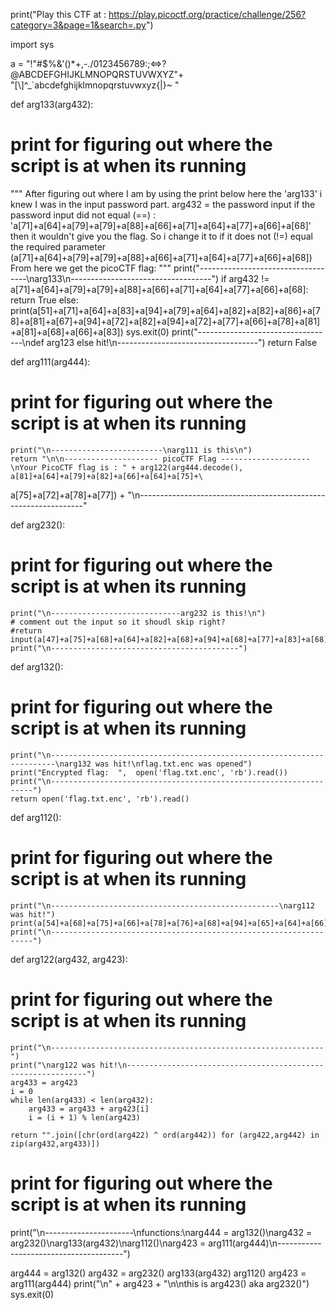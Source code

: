 
print("Play this CTF at : https://play.picoctf.org/practice/challenge/256?category=3&page=1&search=.py")

import sys

a = "!\"#$%&'()*+,-./0123456789:;<=>?@ABCDEFGHIJKLMNOPQRSTUVWXYZ"+ \
            "[\\]^_`abcdefghijklmnopqrstuvwxyz{|}~ "


def arg133(arg432):
  # print for figuring out where the script is at when its running
  
  """
  After figuring out where I am by using the print below here the 'arg133' i knew I was in the input password part.
  arg432 = the password input
  if the password input did not equal (==) : 'a[71]+a[64]+a[79]+a[79]+a[88]+a[66]+a[71]+a[64]+a[77]+a[66]+a[68]' then it wouldn't give you the flag.
  So i change it to if it does not (!=) equal the required parameter (a[71]+a[64]+a[79]+a[79]+a[88]+a[66]+a[71]+a[64]+a[77]+a[66]+a[68])
  From here we get the picoCTF flag: 
  """
  print("-----------------------------------\narg133\n-----------------------------------")
  if arg432 != a[71]+a[64]+a[79]+a[79]+a[88]+a[66]+a[71]+a[64]+a[77]+a[66]+a[68]:
      return True
  else:
      print(a[51]+a[71]+a[64]+a[83]+a[94]+a[79]+a[64]+a[82]+a[82]+a[86]+a[78]+a[81]+a[67]+a[94]+a[72]+a[82]+a[94]+a[72]+a[77]+a[66]+a[78]+a[81]+a[81]+a[68]+a[66]+a[83])
      sys.exit(0)
      print("----------------------------------\ndef arg123 else hit!\n-----------------------------------")
      return False


def arg111(arg444):
  # print for figuring out where the script is at when its running
    print("\n-------------------------\narg111 is this\n")
    return "\n\n--------------------- picoCTF Flag --------------------\nYour PicoCTF flag is : " + arg122(arg444.decode(), a[81]+a[64]+a[79]+a[82]+a[66]+a[64]+a[75]+\
a[75]+a[72]+a[78]+a[77]) + "\n----------------------------------------------------------------"

def arg232():
  # print for figuring out where the script is at when its running
    print("\n-----------------------------arg232 is this!\n")
    # comment out the input so it shoudl skip right?
    #return input(a[47]+a[75]+a[68]+a[64]+a[82]+a[68]+a[94]+a[68]+a[77]+a[83]+a[68]+a[81]+a[94]+a[66]+a[78]+a[81]+a[81]+a[68]+a[66]+a[83]+a[94]+a[79]+a[64]+a[82]+a[82]+a[86]+a[78]+a[81]+a[67]+a[94]+a[69]+a[78]+a[81]+a[94]+a[69]+a[75]+a[64]+a[70]+a[25]+a[94])
    print("\n------------------------------------------")

def arg132():
  # print for figuring out where the script is at when its running
    print("\n-----------------------------------------------------------------------\narg132 was hit!\nflag.txt.enc was opened")
    print("Encrypted flag:  ",  open('flag.txt.enc', 'rb').read())
    print("\n------------------------------------------------------------------")
    return open('flag.txt.enc', 'rb').read()

def arg112():
  # print for figuring out where the script is at when its running
    print("\n---------------------------------------------------\narg112 was hit!")
    print(a[54]+a[68]+a[75]+a[66]+a[78]+a[76]+a[68]+a[94]+a[65]+a[64]+a[66]+a[74]+a[13]+a[13]+a[13]+a[94]+a[88]+a[78]+a[84]+a[81]+a[94]+a[69]+a[75]+a[64]+a[70]+a[11]+a[94]+a[84]+a[82]+a[68]+a[81]+a[25])
    print("\n------------------------------------------------------------------")

def arg122(arg432, arg423):
  # print for figuring out where the script is at when its running
    print("\n-------------------------------------------------------------")
    print("\narg122 was hit!\n-------------------------------------------------------------")
    arg433 = arg423
    i = 0
    while len(arg433) < len(arg432):
        arg433 = arg433 + arg423[i]
        i = (i + 1) % len(arg423)        

    return "".join([chr(ord(arg422) ^ ord(arg442)) for (arg422,arg442) in zip(arg432,arg433)])

  # print for figuring out where the script is at when its running
print("\n----------------------\nfunctions:\narg444 = arg132()\narg432 = arg232()\narg133(arg432)\narg112()\narg423 = arg111(arg444)\n---------------------------------------")

arg444 = arg132()
arg432 = arg232()
arg133(arg432)
arg112()
arg423 = arg111(arg444)
print("\n" + arg423 + "\n\nthis is arg423() aka arg232()")
sys.exit(0)
